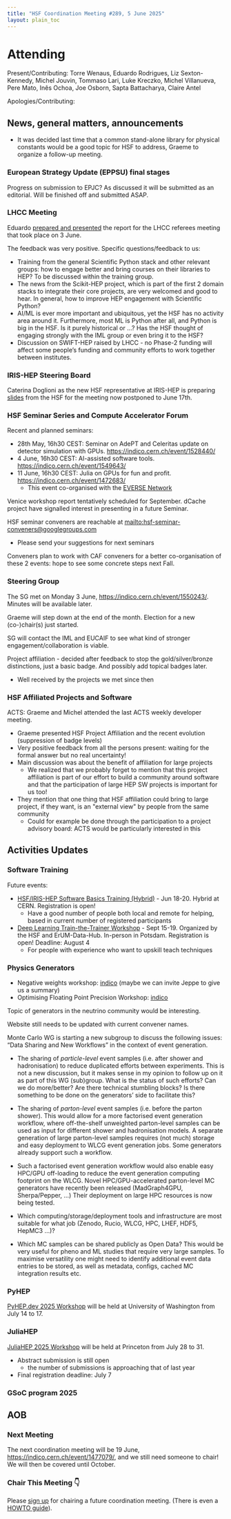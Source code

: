 ```yaml
---
title: "HSF Coordination Meeting #289, 5 June 2025"
layout: plain_toc
---
```


# Attending

Present/Contributing: Torre Wenaus, Eduardo Rodrigues, Liz Sexton-Kennedy, Michel Jouvin, Tommaso Lari, Luke Kreczko, Michel Villanueva, Pere Mato, Inês Ochoa, Joe Osborn, Sapta Battacharya, Claire Antel

Apologies/Contributing: 

## News, general matters, announcements

- It was decided last time that a common stand-alone library for physical constants would be a good topic for HSF to address, Graeme to organize a follow-up meeting.

### European Strategy Update (EPPSU) final stages

Progress on submission to EPJC? As discussed it will be submitted as an editorial. Will be finished off and submitted ASAP.

### LHCC Meeting

Eduardo  [prepared and presented](https://docs.google.com/presentation/d/1A9iOPT9s54-B3yirfThaELAmQ0iI9guhiD6jeNS02o4/edit?usp=sharing) the report for the LHCC referees meeting that took place on 3 June.

The feedback was very positive. Specific questions/feedback to us:

- Training from the general Scientific Python stack and other relevant groups: how to engage better and bring courses on their libraries to HEP? To be discussed within the training group.
- The news from the Scikit-HEP project, which is part of the first 2 domain stacks to integrate their core projects, are very welcomed and good to hear. In general, how to improve HEP engagement with Scientific Python?
- AI/ML is ever more important and ubiquitous, yet the HSF has no activity area around it. Furthermore, most ML is Python after all, and Python is big in the HSF. Is it purely historical or …? Has the HSF thought of engaging strongly with the IML group or even bring it to the HSF?
- Discussion on SWIFT-HEP raised by LHCC - no Phase-2 funding will affect some people’s funding and community efforts to work together between institutes.

### IRIS-HEP Steering Board

Caterina Doglioni as the new HSF representative at IRIS-HEP is preparing [slides](https://docs.google.com/presentation/d/1zrV0P_kIDxwDS9bZsYYE6S3HXPUsaEXfKkQUYr8EjmA/edit?usp=sharing) from the HSF for the meeting now postponed to June 17th.

### HSF Seminar Series and Compute Accelerator Forum

Recent and planned seminars:

- 28th May, 16h30 CEST: Seminar on AdePT and Celeritas update on detector simulation with GPUs. <https://indico.cern.ch/event/1528440/>
- 4 June, 16h30 CEST: AI-assisted software tools. <https://indico.cern.ch/event/1549643/>
- 11 June, 16h30 CEST: Julia on GPUs for fun and profit. <https://indico.cern.ch/event/1472683/>
    - This event co-organised with the [EVERSE Network](https://everse.software/network/)

Venice workshop report tentatively scheduled for September. dCache project have signalled interest in presenting in a future Seminar.

HSF seminar conveners are reachable at <mailto:hsf-seminar-conveners@googlegroups.com>

* Please send your suggestions for next seminars

Conveners plan to work with CAF conveners for a better co-organisation of these 2 events: hope to see some concrete steps next Fall.

### Steering Group

The SG met on Monday 3 June, <https://indico.cern.ch/event/1550243/>. Minutes will be available later.

Graeme will step down at the end of the month. Election for a new (co-)chair(s) just started.

SG will contact the IML and EUCAIF to see what kind of stronger engagement/collaboration is viable.

Project affiliation - decided after feedback to stop the gold/silver/bronze distinctions, just a basic badge. And possibly add topical badges later.

* Well received by the projects we met since then

### HSF Affiliated Projects and Software

ACTS: Graeme and Michel attended the last ACTS weekly developer meeting.

* Graeme presented HSF Project Affiliation and the recent evolution (suppression of badge levels)
* Very positive feedback from all the persons present: waiting for the formal answer but no real uncertainty!
* Main discussion was about the benefit of affiliation for large projects
    * We realized that we probably forget to mention that this project affiliation is part of our effort to build a community around software and that the participation of large HEP SW projects is important for us too!
* They mention that one thing that HSF affiliation could bring to large project, if they want, is an "external view" by people from the same community
    * Could for example be done through the participation to a project advisory board: ACTS would be particularly interested in this

## Activities Updates

### Software Training

Future events:

- [HSF/IRIS-HEP Software Basics Training (Hybrid)](https://indico.cern.ch/event/1516608/) - Jun 18-20. Hybrid at CERN. Registration is open!
    - Have a good number of people both local and remote for helping, based in current number of registered participants 
- [Deep Learning Train-the-Trainer Workshop](https://indico.desy.de/event/47263/) - Sept 15-19. Organized by the HSF and ErUM-Data-Hub. In-person in Potsdam. Registration is open! Deadline: August 4
    - For people with experience who want to upskill teach techniques

### Physics Generators

- Negative weights workshop: [indico](https://indico.cern.ch/event/1501347/timetable/#20250505.detailed) (maybe we can invite Jeppe to give us a summary)
- Optimising Floating Point Precision Workshop: [indico](https://indico.cern.ch/event/1538409/overview)

Topic of generators in the neutrino community would be interesting.

Website still needs to be updated with current convener names.

Monte Carlo WG is starting a new subgroup to discuss the following issues: “Data Sharing and New Workflows” in the context of event generation.

- The sharing of *particle-level* event samples (i.e. after shower and
 hadronisation) to reduce duplicated efforts between experiments. This is not
 a new discussion, but it makes sense in my opinion to follow up on it as
 part of this WG (sub)group. What is the status of such efforts? Can we do
 more/better? Are there technical stumbling blocks? Is there something to be
 done on the generators’ side to facilitate this?

- The sharing of *parton-level* event samples (i.e. before the parton shower).
 This would allow for a more factorised event generation workflow, where
 off-the-shelf unweighted parton-level samples can be used as input for
 different shower and hadronisation models. A separate generation of large
 parton-level samples requires (not much) storage and easy deployment to WLCG
 event generation jobs. Some generators already support such a workflow.

- Such a factorised event generation workflow would also enable easy HPC/GPU
 off-loading to reduce the event generation computing footprint on the WLCG.
 Novel HPC/GPU-accelerated parton-level MC generators have recently been
 released (MadGraph4GPU, Sherpa/Pepper, …) Their deployment on large HPC
 resources is now being tested.

- Which computing/storage/deployment tools and infrastructure are most suitable
 for what job (Zenodo, Rucio, WLCG, HPC, LHEF, HDF5, HepMC3 …)?

- Which MC samples can be shared publicly as Open Data? This would be very
 useful for pheno and ML studies that require very large samples. To maximise
 versatility one might need to identify additional event data entries to be
 stored, as well as metadata, configs, cached MC integration results etc.

### PyHEP

[PyHEP.dev 2025 Workshop](https://indico.cern.ch/event/1515852/) will be held at University of Washington from July 14 to 17.

### JuliaHEP

[JuliaHEP 2025 Workshop](https://indico.cern.ch/event/1488852/) will be held at Princeton from July 28 to 31.
- Abstract submission is still open
    - the number of submissions is approaching that of last year
- Final registration deadline: July 7 

### GSoC program 2025

## AOB

### Next Meeting

The next coordination meeting will be 19 June, <https://indico.cern.ch/event/1477079/>, and we still need someone to chair! We will then be covered until October.

### Chair This Meeting 👇

Please [sign up](https://docs.google.com/spreadsheets/d/1Z1Z4payCpieOLiVFcC6y9j-KCj71u6xX232LHUgIHfI/edit) for chairing a future coordination meeting. (There is even a [HOWTO guide](https://hepsoftwarefoundation.org/organization/running-meetings.html)).
